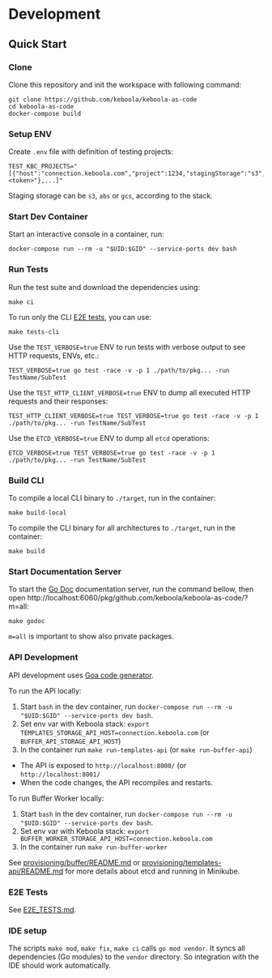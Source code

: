 # Development

## Quick Start

### Clone

Clone this repository and init the workspace with following command:

```
git clone https://github.com/keboola/keboola-as-code
cd keboola-as-code
docker-compose build
```

### Setup ENV

Create `.env` file with definition of testing projects:
```
TEST_KBC_PROJECTS="[{"host":"connection.keboola.com","project":1234,"stagingStorage":"s3","token":"<token>"},...]"
```

Staging storage can be `s3`, `abs` or `gcs`, according to the stack.

### Start Dev Container

Start an interactive console in a container, run:
```
docker-compose run --rm -u "$UID:$GID" --service-ports dev bash
```

### Run Tests

Run the test suite and download the dependencies using:
```
make ci
```

To run only the CLI [E2E tests](./e2e_tests.md), you can use:
```
make tests-cli
```

Use the `TEST_VERBOSE=true` ENV to run tests with verbose output to see HTTP requests, ENVs, etc.:
```
TEST_VERBOSE=true go test -race -v -p 1 ./path/to/pkg... -run TestName/SubTest
```

Use the `TEST_HTTP_CLIENT_VERBOSE=true` ENV to dump all executed HTTP requests and their responses:
```
TEST_HTTP_CLIENT_VERBOSE=true TEST_VERBOSE=true go test -race -v -p 1 ./path/to/pkg... -run TestName/SubTest
```

Use the `ETCD_VERBOSE=true` ENV to dump all `etcd` operations:
```
ETCD_VERBOSE=true TEST_VERBOSE=true go test -race -v -p 1 ./path/to/pkg... -run TestName/SubTest
```

### Build CLI

To compile a local CLI binary to `./target`, run in the container:
```
make build-local
```

To compile the CLI binary for all architectures to `./target`, run in the container:
```
make build
```

### Start Documentation Server

To start the [Go Doc](https://go.dev/doc/) documentation server, run the command bellow, then open http://localhost:6060/pkg/github.com/keboola/keboola-as-code/?m=all:
```
make godoc
```

`m=all` is important to show also private packages.

### API Development

API development uses [Goa code generator](https://goa.design/).

To run the API locally:
1. Start `bash` in the dev container, run `docker-compose run --rm -u "$UID:$GID" --service-ports dev bash`.
2. Set env var with Keboola stack: `export TEMPLATES_STORAGE_API_HOST=connection.keboola.com` (or `BUFFER_API_STORAGE_API_HOST`)
3. In the container run `make run-templates-api` (or `make run-buffer-api`)
 - The API is exposed to `http://localhost:8000/` (or `http://localhost:8001/`
 - When the code changes, the API recompiles and restarts.

To run Buffer Worker locally:
1. Start `bash` in the dev container, run `docker-compose run --rm -u "$UID:$GID" --service-ports dev bash`.
2. Set env var with Keboola stack: `export BUFFER_WORKER_STORAGE_API_HOST=connection.keboola.com`
3. In the container run `make run-buffer-worker`

See [provisioning/buffer/README.md](../provisioning/buffer/README.md) or [provisioning/templates-api/README.md](../provisioning/templates-api/README.md) for more details about etcd and running in Minikube.


### E2E Tests

See [E2E_TESTS.md](./e2e_tests.md).

### IDE setup

The scripts `make mod`, `make fix`, `make ci` calls `go mod vendor`.
It syncs all dependencies (Go modules) to the `vendor` directory.
So integration with the IDE should work automatically.
